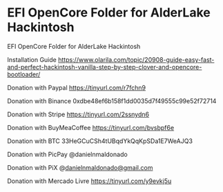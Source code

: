 # EFI OpenCore Folder for AlderLake Hackintosh
EFI OpenCore Folder for AlderLake Hackintosh

Installation Guide
https://www.olarila.com/topic/20908-guide-easy-fast-and-perfect-hackintosh-vanilla-step-by-step-clover-and-opencore-bootloader/

Donation with Paypal https://tinyurl.com/r7fchn9

Donation with Binance 0xdbe48ef6b158f1dd0035d7f49555c99e52f72714

Donation with Stripe https://tinyurl.com/2ssnydn6

Donation with BuyMeaCoffee https://tinyurl.com/bvsbpf6e

Donation with BTC 33HeGCuCSh4tUBqdYkQqKpSDa1E7WeAJQ3

Donation with PicPay @danielnmaldonado

Donation with PiX @danielnmaldonado@gmail.com

Donation with Mercado Livre https://tinyurl.com/y9evkj5u
